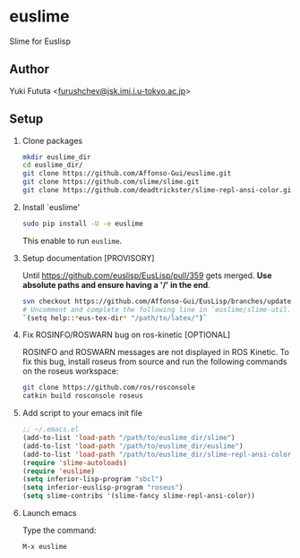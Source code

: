 euslime
=======

Slime for Euslisp

## Author

Yuki Fututa <<furushchev@jsk.imi.i.u-tokyo.ac.jp>>

## Setup

1. Clone packages
    ```bash
    mkdir euslime_dir
    cd euslime_dir/
    git clone https://github.com/Affonso-Gui/euslime.git
    git clone https://github.com/slime/slime.git
    git clone https://github.com/deadtrickster/slime-repl-ansi-color.git
    ```

1. Install `euslime'
    ```bash
    sudo pip install -U -e euslime
    ```

    This enable to run `euslime`.

1. Setup documentation [PROVISORY]

   Until https://github.com/euslisp/EusLisp/pull/359 gets merged. **Use absolute paths and ensure having a '/' in the end**.
    ```bash
    svn checkout https://github.com/Affonso-Gui/EusLisp/branches/update-docs/doc/latex
    # Uncomment and complete the following line in `euslime/slime-util.l`:
    `(setq help::*eus-tex-dir* "/path/to/latex/")`
    ```

1. Fix ROSINFO/ROSWARN bug on ros-kinetic [OPTIONAL]

   ROSINFO and ROSWARN messages are not displayed in ROS Kinetic. To fix this bug, install roseus from source and run the following commands on the roseus workspace:
    ```bash
    git clone https://github.com/ros/rosconsole
    catkin build rosconsole roseus
    ```

1. Add script to your emacs init file

    ```lisp
    ;; ~/.emacs.el
    (add-to-list 'load-path "/path/to/euslime_dir/slime")
    (add-to-list 'load-path "/path/to/euslime_dir/euslime")
    (add-to-list 'load-path "/path/to/euslime_dir/slime-repl-ansi-color")
    (require 'slime-autoloads)
    (require 'euslime)
    (setq inferior-lisp-program "sbcl")
    (setq inferior-euslisp-program "roseus")
    (setq slime-contribs '(slime-fancy slime-repl-ansi-color))
    ```

1. Launch emacs

    Type the command:

    ```bash
    M-x euslime
    ```

